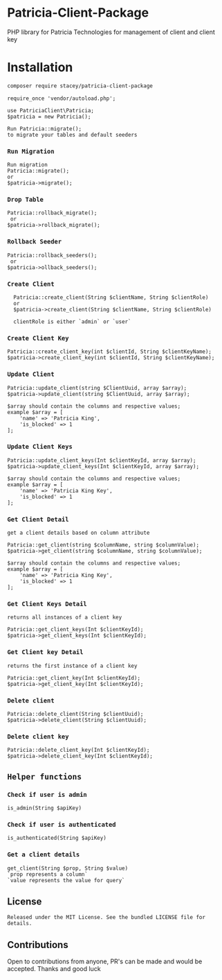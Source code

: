 # Patricia-Client-Package
PHP library for Patricia Technologies for management of client and client key 

 
# Installation 
```sh
composer require stacey/patricia-client-package

```

```
require_once 'vendor/autoload.php';
```

```
use PatriciaClient\Patricia;
$patricia = new Patricia();
```

```
Run Patricia::migrate();
to migrate your tables and default seeders
```

### `Run Migration`
    Run migration
    Patricia::migrate();
    or
    $patricia->migrate();


### `Drop Table`
    Patricia::rollback_migrate();
     or
    $patricia->rollback_migrate();

### `Rollback Seeder`
    Patricia::rollback_seeders();
     or
    $patricia->ollback_seeders();

### `Create Client`

      Patricia::create_client(String $clientName, String $clientRole) 
      or
      $patricia->create_client(String $clientName, String $clientRole)

      clientRole is either `admin` or `user`
      

### `Create Client Key`

    Patricia::create_client_key(int $clientId, String $clientKeyName);
    $patricia->create_client_key(int $clientId, String $clientKeyName);
     
### `Update Client`
    Patricia::update_client(string $ClientUuid, array $array);
    $patricia->update_client(string $ClientUuid, array $array);

    $array should contain the columns and respective values;
    example $array = [
        'name' => 'Patricia King',
        'is_blocked' => 1
    ];

 
### `Update Client Keys`

    Patricia::update_client_keys(Int $clientKeyId, array $array);
    $patricia->update_client_keys(Int $clientKeyId, array $array);

    $array should contain the columns and respective values;
    example $array = [
        'name' => 'Patricia King Key',
        'is_blocked' => 1
    ];

 
### `Get Client Detail`

    get a client details based on column attribute

    Patricia::get_client(string $columnName, string $columnValue);
    $patricia->get_client(string $columnName, string $columnValue);

    $array should contain the columns and respective values;
    example $array = [
        'name' => 'Patricia King Key',
        'is_blocked' => 1
    ];

### `Get Client Keys Detail`

    returns all instances of a client key

    Patricia::get_client_keys(Int $clientKeyId);
    $patricia->get_client_keys(Int $clientKeyId);


### `Get Client key Detail`

    returns the first instance of a client key

    Patricia::get_client_key(Int $clientKeyId);
    $patricia->get_client_key(Int $clientKeyId);


### `Delete client`

    Patricia::delete_client(String $clientUuid);
    $patricia->delete_client(String $clientUuid);



### `Delete client key`

    Patricia::delete_client_key(Int $clientKeyId);
    $patricia->delete_client_key(Int $clientKeyId);


## `Helper functions`

### `Check if user is admin`
    is_admin(String $apiKey)

### `Check if user is authenticated`
    is_authenticated(String $apiKey)

### `Get a client details`
    get_client(String $prop, String $value)
    `prop represents a column`
    `value represents the value for query`

    
## License

    Released under the MIT License. See the bundled LICENSE file for details.

## Contributions
   
   Open to contributions from anyone, PR's can be made and would be accepted. Thanks and good luck
